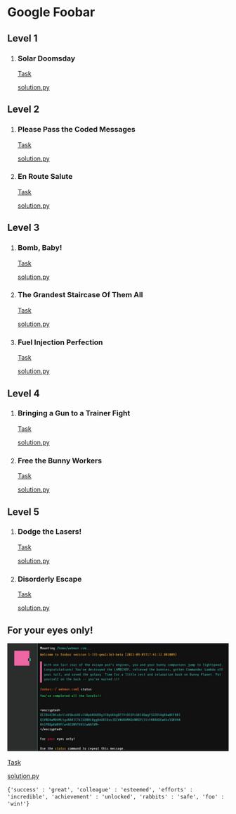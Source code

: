 # Google Foobar

## Level 1

1. ### Solar Doomsday

   [Task](./solar-doomsday/)

   [solution.py](./solar-doomsday/solution.py)

## Level 2

1. ### Please Pass the Coded Messages

   [Task](./please-pass-the-coded-messages/)

   [solution.py](./please-pass-the-coded-messages/solution.py)

2. ### En Route Salute

   [Task](./en-route-salute/)

   [solution.py](./en-route-salute/solution.py)

## Level 3

1. ### Bomb, Baby!

   [Task](./bomb-baby/)

   [solution.py](./bomb-baby/solution.py)

2. ### The Grandest Staircase Of Them All

   [Task](./the-grandest-staircase-of-them-all/)

   [solution.py](./the-grandest-staircase-of-them-all/solution.py)

3. ### Fuel Injection Perfection

   [Task](./fuel-injection-perfection/)

   [solution.py](./fuel-injection-perfection/solution.py)

## Level 4

1. ### Bringing a Gun to a Trainer Fight

   [Task](./bringing-a-fun-to-a-trainer-fight/)

   [solution.py](./bringing-a-fun-to-a-trainer-fight/solution.py)

2. ### Free the Bunny Workers

   [Task](./free-the-bunny-workers/)

   [solution.py](./free-the-bunny-workers/solution.py)

## Level 5

1. ### Dodge the Lasers!

   [Task](./dodge-the-lasers/)

   [solution.py](./dodge-the-lasers/solution.py)

2. ### Disorderly Escape

   [Task](./disorderly-escape/)

   [solution.py](./disorderly-escape/solution.py)

## For your eyes only!

   ![completed](./completed.jpg "completed")

   [Task](./for-your-eyes-only/)

   [solution.py](./for-your-eyes-only/solution.py)

    {'success' : 'great', 'colleague' : 'esteemed', 'efforts' : 'incredible', 'achievement' : 'unlocked', 'rabbits' : 'safe', 'foo' : 'win!'}
